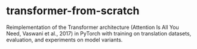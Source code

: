 # transformer-from-scratch
Reimplementation of the Transformer architecture (Attention Is All You Need, Vaswani et al., 2017) in PyTorch with training on translation datasets, evaluation, and experiments on model variants.
